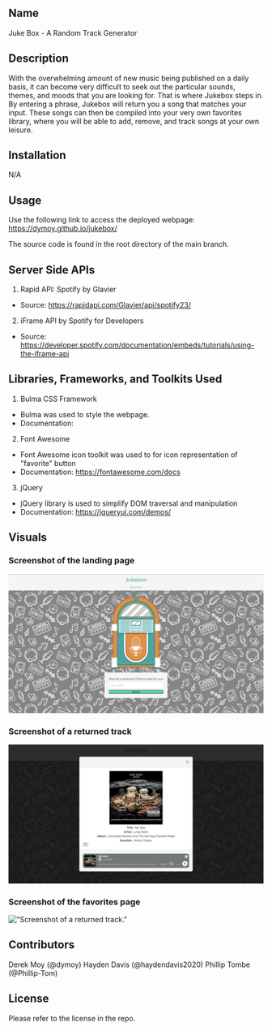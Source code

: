 ## Name 

Juke Box - A Random Track Generator 

## Description

With the overwhelming amount of new music being published on a daily basis, it can become very difficult to seek out the particular sounds, themes, and moods that you are looking for. That is where Jukebox steps in. By entering a phrase, Jukebox will return you a song that matches your input. These songs can then be compiled into your very own favorites library, where you will be able to add, remove, and track songs at your own leisure. 

## Installation 

N/A

## Usage 
Use the following link to access the deployed webpage: 
https://dymoy.github.io/jukebox/

The source code is found in the root directory of the main branch. 

## Server Side APIs 
1. Rapid API: Spotify by Glavier 
- Source: https://rapidapi.com/Glavier/api/spotify23/

2. iFrame API by Spotify for Developers 
- Source: https://developer.spotify.com/documentation/embeds/tutorials/using-the-iframe-api


## Libraries, Frameworks, and Toolkits Used

1. Bulma CSS Framework 
- Bulma was used to style the webpage. 
- Documentation: 

2. Font Awesome 
- Font Awesome icon toolkit was used to for icon representation of "favorite" button 
- Documentation: https://fontawesome.com/docs

3. jQuery
- jQuery library is used to simplify DOM traversal and manipulation
- Documentation: https://jqueryui.com/demos/


## Visuals 

### Screenshot of the landing page 

!["Screenshot of the landing page."](./Assets/images/Jukebox_Landing_Page.png)

### Screenshot of a returned track 
!["Screenshot of a returned track."](./Assets/images/Returned_Track_Modal.png)

### Screenshot of the favorites page 
!["Screenshot of a returned track."](./Assets/images/Jukebox_Favorites_Page.png)


## Contributors 

Derek Moy (@dymoy)
Hayden Davis (@haydendavis2020)
Phillip Tombe (@Phillip-Tom)


## License 

Please refer to the license in the repo.